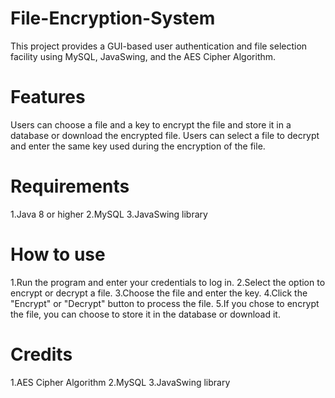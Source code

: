 # File-Encryption-System

This project provides a GUI-based user authentication and file selection facility using MySQL, JavaSwing, and the AES Cipher Algorithm.
# Features
Users can choose a file and a key to encrypt the file and store it in a database or download the encrypted file.
Users can select a file to decrypt and enter the same key used during the encryption of the file.
# Requirements
1.Java 8 or higher
2.MySQL
3.JavaSwing library
# How to use
1.Run the program and enter your credentials to log in.
2.Select the option to encrypt or decrypt a file.
3.Choose the file and enter the key.
4.Click the "Encrypt" or "Decrypt" button to process the file.
5.If you chose to encrypt the file, you can choose to store it in the database or download it.
# Credits
1.AES Cipher Algorithm
2.MySQL
3.JavaSwing library
